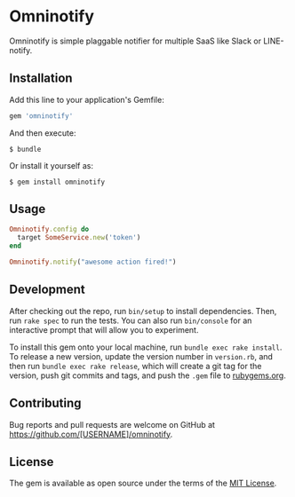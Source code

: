 # Omninotify

Omninotify is simple plaggable notifier for multiple SaaS like Slack or LINE-notify.

## Installation

Add this line to your application's Gemfile:

```ruby
gem 'omninotify'
```

And then execute:

    $ bundle

Or install it yourself as:

    $ gem install omninotify

## Usage

```ruby
Omninotify.config do
  target SomeService.new('token')
end

Omninotify.notify("awesome action fired!")
```

## Development

After checking out the repo, run `bin/setup` to install dependencies. Then, run `rake spec` to run the tests. You can also run `bin/console` for an interactive prompt that will allow you to experiment.

To install this gem onto your local machine, run `bundle exec rake install`. To release a new version, update the version number in `version.rb`, and then run `bundle exec rake release`, which will create a git tag for the version, push git commits and tags, and push the `.gem` file to [rubygems.org](https://rubygems.org).

## Contributing

Bug reports and pull requests are welcome on GitHub at https://github.com/[USERNAME]/omninotify.


## License

The gem is available as open source under the terms of the [MIT License](http://opensource.org/licenses/MIT).

